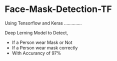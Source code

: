 # Face-Mask-Detection-TF
Using Tensorflow and Keras ..............

Deep Lerning Model to Detect,
- If a Person wear Mask or Not
- If a Person wear mask correctly
- With Accurancy of 97% 
